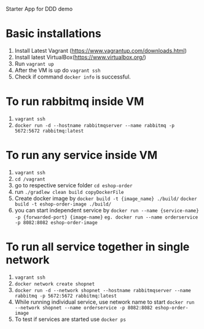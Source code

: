 Starter App for DDD demo

# Basic installations #
1. Install Latest Vagrant (https://www.vagrantup.com/downloads.html)
2. Install latest VirtualBox(https://www.virtualbox.org/)
3. Run `vagrant up`
4. After the VM is up do `vagrant ssh`
5. Check if command `docker info` is successful.

# To run rabbitmq inside VM #

1. `vagrant ssh`
2. `docker run -d --hostname rabbitmqserver --name rabbitmq -p 5672:5672 rabbitmq:latest`


# To run any service inside VM #
1. `vagrant ssh`
2. `cd /vagrant`
3. go to respective service folder
    `cd eshop-order`
4. run `./gradlew clean build copyDockerFile`
5. Create docker image by 
    `docker build -t {image_name} ./build/`
    `docker build -t eshop-order-image ./build/`
6. you can start independent service by 
    `docker run --name {service-name} -p {forwarded-port} {image-name}`
    `eg. docker run --name orderservice -p 8082:8082 eshop-order-image`
    
    
# To run all service together in single network #

1. `vagrant ssh`
2. `docker network create shopnet`
3. `docker run -d --network shopnet --hostname rabbitmqserver --name rabbitmq -p 5672:5672 rabbitmq:latest`
4. While running individual service, use network name to start
    `docker run --network shopnet --name orderservice -p 8082:8082 eshop-order-image`
5. To test if services are started use `docker ps`


